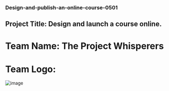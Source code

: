 ### Design-and-publish-an-online-course-0501

## Project Title: Design and launch a course online.
# Team Name: The Project Whisperers 
# Team Logo:
![image](https://github.com/VEMULA-MOUNITHA/Design-and-publish-an-online-course-0501/assets/88839594/e3044413-5b4c-431f-badf-60cba9fc9b09)

